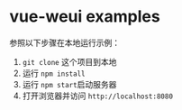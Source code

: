 # vue-weui examples

参照以下步骤在本地运行示例：

1. `git clone` 这个项目到本地
2. 运行 `npm install`
3. 运行 `npm start`启动服务器
4. 打开浏览器并访问 `http://localhost:8080`
